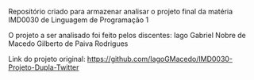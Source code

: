 Repositório criado para armazenar analisar o projeto final da matéria IMD0030 de Linguagem de Programação 1

O projeto a ser analisado foi feito pelos discentes: 
Iago Gabriel Nobre de Macedo
Gilberto de Paiva Rodrigues

Link do projeto original:
https://github.com/IagoGMacedo/IMD0030-Projeto-Dupla-Twitter
